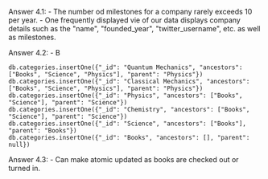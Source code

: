 Answer 4.1: 
    - The number od milestones for a company rarely exceeds 10 per year.
    - One frequently displayed vie of our data displays company details such as the "name", "founded_year", "twitter_username", etc. as well as milestones. 

Answer 4.2: 
    - B

    db.categories.insertOne({"_id": "Quantum Mechanics", "ancestors": ["Books", "Science", "Physics"], "parent": "Physics"})
    db.categories.insertOne({"_id": "Classical Mechanics", "ancestors": ["Books", "Science", "Physics"], "parent": "Physics"})
    db.categories.insertOne({"_id": "Physics", "ancestors": ["Books", "Science"], "parent": "Science"})
    db.categories.insertOne({"_id": "Chemistry", "ancestors": ["Books", "Science"], "parent": "Science"})
    db.categories.insertOne({"_id": "Science", "ancestors": ["Books"], "parent": "Books"})
    db.categories.insertOne({"_id": "Books", "ancestors": [], "parent": null})

Answer 4.3:
    - Can make atomic updated as books are checked out or turned in.

